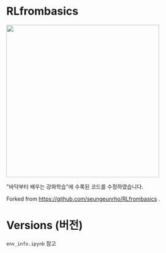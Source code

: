 # RLfrombasics

<img src="https://user-images.githubusercontent.com/8207326/93460041-a7096500-f91d-11ea-9797-583677d2c898.jpg" height="400"></img>

"바닥부터 배우는 강화학습"에 수록된 코드를 수정하였습니다.

Forked from https://github.com/seungeunrho/RLfrombasics .

# Versions (버전)

`env_info.ipynb` 참고